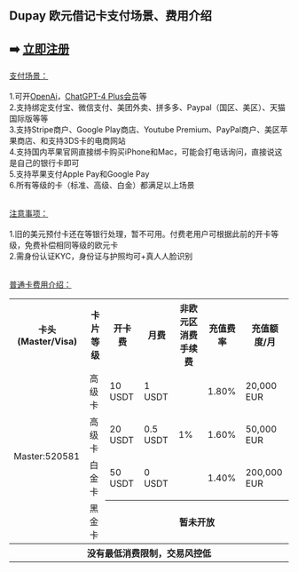 ## Dupay 欧元借记卡支付场景、费用介绍

## ➡️ <a href="https://dupay.one/web-app/register-h5?invitCode=184747&lang=zh-cn" title="Dupay 立即注册" target="_blank">立即注册</a>

[支付场景：](https://dupay.one/web-app/register-h5?invitCode=184747&lang=zh-cn)<br/><br/>
1.可开[OpenAi](https://openai.com/)，[ChatGPT-4 Plus会员](https://chat.openai.com/)等<br/>
2.支持绑定支付宝、微信支付、美团外卖、拼多多、Paypal（国区、美区）、天猫国际版等等<br/>
3.支持Stripe商户、Google Play商店、Youtube Premium、PayPal商户、美区苹果商店、和支持3DS卡的电商网站<br/>
4.支持国内苹果官网直接绑卡购买iPhone和Mac，可能会打电话询问，直接说这是自己的银行卡即可<br/>
5.支持苹果支付Apple Pay和Google Pay<br/>
6.所有等级的卡（标准、高级、白金）都满足以上场景<br/>
<br/>

[注意事项：](https://dupay.one/web-app/register-h5?invitCode=184747&lang=zh-cn)<br/><br/>
1.旧的美元预付卡还在等银行处理，暂不可用。付费老用户可根据此前的开卡等级，免费补偿相同等级的欧元卡<br/>
2.需身份认证KYC，身份证与护照均可+真人人脸识别<br/>
<br/>

[普通卡费用介绍：](https://dupay.one/web-app/register-h5?invitCode=184747&lang=zh-cn)<br/>

<table>  
<tr>  
  <th>卡头(Master/Visa)</th> 
  <th>卡片等级</th>  
  <th>开卡费</th>  
  <th>月费</th>
  <th>非欧元区消费手续费</th>
  <th>充值费率</th>
  <th>充值额度/月</th>
</tr>
<tr>  
  <td rowspan="4">Master:520581</td>  
  <td>高级卡</td> 
  <td>10 USDT</td>  
  <td>1 USDT</td>  
  <td rowspan="3">1%</td>  
  <td>1.80%</td>   
  <td>20,000 EUR</td>
</tr>
<tr>  
  <td>高级卡</td> 
  <td>20 USDT</td>  
  <td>0.5 USDT</td>  
  <td>1.60%</td>   
  <td>50,000 EUR</td> 
</tr>
<tr>  
  <td>白金卡</td> 
  <td>50 USDT</td>  
  <td>0 USDT</td>  
  <td>1.40%</td>   
  <td>200,000 EUR</td>  
</tr>
<tr>  
  <td>黑金卡</td>
  <th colspan="5">暂未开放</th>  
</tr>
<tr>  
  <th colspan="8">没有最低消费限制，交易风控低</th> 
</tr>  
</table>
